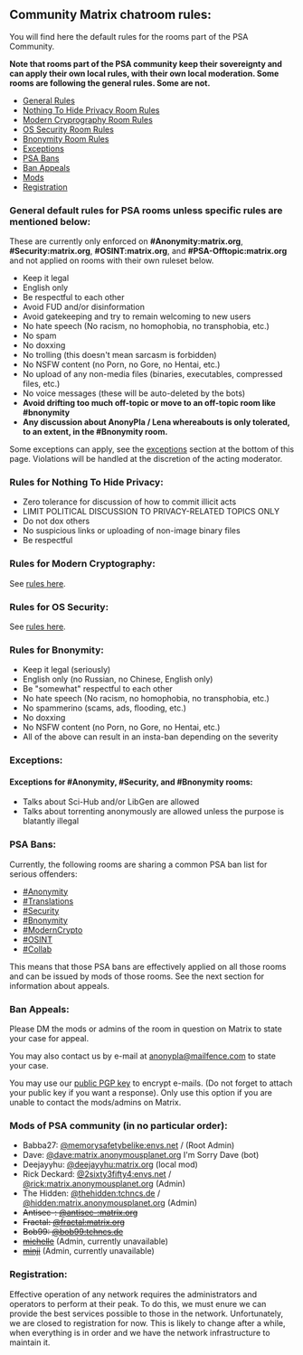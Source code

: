 ## Community Matrix chatroom rules:

You will find here the default rules for the rooms part of the PSA Community.

**Note that rooms part of the PSA community keep their sovereignty and can apply their own local rules, with their own local moderation. Some rooms are following the general rules. Some are not.**

- [General Rules](#general)
- [Nothing To Hide Privacy Room Rules](#nth)
- [Modern Cryprography Room Rules](#moderncrypto)
- [OS Security Room Rules](#ossecurity)
- [Bnonymity Room Rules](#bnonymity)
- [Exceptions](#exceptions)
- [PSA Bans](#psabans)
- [Ban Appeals](#appeals)
- [Mods](#mods)
- [Registration](#register)

### General default rules for PSA rooms **unless specific rules are mentioned below**:<a name="general"></a>
These are currently only enforced on **#Anonymity:matrix.org**, **#Security:matrix.org**, **#OSINT:matrix.org**, and **#PSA-Offtopic:matrix.org** and not applied on rooms with their own ruleset below.

- Keep it legal
- English only
- Be respectful to each other
- Avoid FUD and/or disinformation
- Avoid gatekeeping and try to remain welcoming to new users
- No hate speech (No racism, no homophobia, no transphobia, etc.)
- No spam
- No doxxing
- No trolling (this doesn't mean sarcasm is forbidden)
- No NSFW content (no Porn, no Gore, no Hentai, etc.)
- No upload of any non-media files (binaries, executables, compressed files, etc.)
- No voice messages (these will be auto-deleted by the bots)
- **Avoid drifting too much off-topic or move to an off-topic room like #bnonymity**
- **Any discussion about AnonyPla / Lena whereabouts is only tolerated, to an extent, in the #Bnonymity room.**

Some exceptions can apply, see the [exceptions](#exceptions) section at the bottom of this page. Violations will be handled at the discretion of the acting moderator.

### Rules for Nothing To Hide Privacy:<a name="nth"></a>
- Zero tolerance for discussion of how to commit illicit acts
- LIMIT POLITICAL DISCUSSION TO PRIVACY-RELATED TOPICS ONLY
- Do not dox others
- No suspicious links or uploading of non-image binary files
- Be respectful

### Rules for Modern Cryptography:<a name="moderncrypto"></a>
See [rules here](moderncrypto-rules.html).

### Rules for OS Security:<a name="ossecurity"></a>
See [rules here](https://artemislena.eu/coc.html).

### Rules for Bnonymity:<a name="bnonymity"></a>
- Keep it legal (seriously)
- English only (no Russian, no Chinese, English only)
- Be "somewhat" respectful to each other
- No hate speech (No racism, no homophobia, no transphobia, etc.)
- No spammerino (scams, ads, flooding, etc.)
- No doxxing
- No NSFW content (no Porn, no Gore, no Hentai, etc.)
- All of the above can result in an insta-ban depending on the severity

### Exceptions:<a name="exceptions"></a>

#### Exceptions for #Anonymity, #Security, and #Bnonymity rooms:
- Talks about Sci-Hub and/or LibGen are allowed
- Talks about torrenting anonymously are allowed unless the purpose is blatantly illegal

### PSA Bans:<a name="psabans"></a>
Currently, the following rooms are sharing a common PSA ban list for serious offenders:
- [#Anonymity](https://matrix.to/#/#anonymity:matrix.org)
- [#Translations](https://matrix.to/#/#thgtoa-translation:matrix.org)
- [#Security](https://matrix.to/#/#security:matrix.org)
- [#Bnonymity](https://matrix.to/#/#bnonymity:matrix.org)
- [#ModernCrypto](https://matrix.to/#/#moderncrypto:gnuradio.org)
- [#OSINT](https://matrix.to/#/#OSINT:matrix.org)
- [#Collab](https://matrix.to/#/#thgtoa-collab:matrix.org)

This means that those PSA bans are effectively applied on all those rooms and can be issued by mods of those rooms. See the next section for information about appeals.

### Ban Appeals:<a name="appeals"></a>
Please DM the mods or admins of the room in question on Matrix to state your case for appeal.  

You may also contact us by e-mail at <anonypla@mailfence.com> to state your case.  

You may use our [public PGP key](https://anonymousplanet.org/42FF35DB9DE7C088AB0FD4A70C216A52F6DF4920.asc) to encrypt e-mails. (Do not forget to attach your public key if you want a response). Only use this option if you are unable to contact the mods/admins on Matrix.

### Mods of PSA community (in no particular order):<a name="mods"></a>
- Babba27: [@memorysafetybelike:envs.net](https://matrix.to/#/@memorysafetybelike:envs.net) / (Root Admin)
- Dave: [@dave:matrix.anonymousplanet.org](https://matrix.to/#/@dave:matrix.anonymousplanet.org) I'm Sorry Dave (bot)
- Deejayyhu: [@deejayyhu:matrix.org](https://matrix.to/#/@deejayyhu:matrix.org) (local mod)
- Rick Deckard: [@2sixty3fifty4:envs.net](https://matrix.to/#/@2sixty3fifty4:envs.net) / [@rick:matrix.anonymousplanet.org](https://matrix.to/#/@rick:matrix.anonymousplanet.org) (Admin)
- The Hidden: [@thehidden:tchncs.de](https://matrix.to/#/@thehidden:tchncs.de) / [@hidden:matrix.anonymousplanet.org](https://matrix.to/#/@hidden:matrix.anonymousplanet.org) (Admin)
- <del>Antisec-: [@antisec-:matrix.org](https://matrix.to/#/@antisec-:matrix.org)</del>
- <del>Fractal: [@fractal:matrix.org](https://matrix.to/#/@fractal:matrix.org)</del>
- <del>Bob99: [@bob99:tchncs.de](https://matrix.to/#/@bob99:tchncs.de)</del>
- <del>[michelle](https://matrix.to/#/@michelle:privacytech.xyz)</del> (Admin, currently unavailable)
- <del>[minji](https://matrix.to/#/@minji:monero.social)</del> (Admin, currently unavailable)

### Registration:<a name="register"></a>

Effective operation of any network requires the administrators and operators to perform at their peak. To do this, we must enure we can provide the best services possible to those in the network. Unfortunately, we are closed to registration for now. This is likely to change after a while, when everything is in order and we have the network infrastructure to maintain it. 